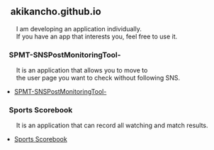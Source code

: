## &nbsp;&nbsp;&nbsp;akikancho.github.io

&ensp;&ensp;&ensp;&ensp;I am developing an application individually.  
&ensp;&ensp;&ensp;&ensp;If you have an app that interests you, feel free to use it.

### &nbsp;&nbsp;&nbsp;SPMT-SNSPostMonitoringTool-

&ensp;&ensp;&ensp;&ensp;It is an application that allows you to move to  
&ensp;&ensp;&ensp;&ensp;the user page you want to check without following SNS.

*   [SPMT-SNSPostMonitoringTool-](https://itunes.apple.com/jp/app/id1582735087?mt=8)

### &nbsp;&nbsp;&nbsp;Sports Scorebook

&ensp;&ensp;&ensp;&ensp;It is an application that can record all watching and match results.

*   [Sports Scorebook](https://itunes.apple.com/jp/app/id1606615459?mt=8)
